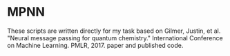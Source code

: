 # MPNN
These scripts are written directly for my task based on Gilmer, Justin, et al. "Neural message passing for quantum chemistry." International Conference on Machine Learning. PMLR, 2017. paper and published code.
